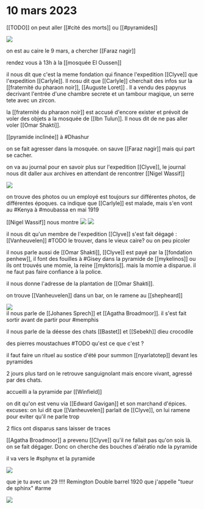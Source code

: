 # 10 mars 2023

[[TODO]] on peut aller [[#cité des morts]] ou [[#pyramides]]

![](images/20230310201504.png)  

on est au caire le 9 mars, a chercher [[Faraz nagir]]


rendez vous à 13h à la [[mosquée El Oussen]]

il nous dit que c'est la meme fondation qui finance l'expedition [[Clyve]]  que l'expedition [[Carlyle]]. Il nosu dit que [[Carlyle]] cherchait des infos sur la [[fraternité du pharaon noir]], [[Auguste Loret]] . Il a vendu des papyrus decrivant l'entrée d'une chambre secrete et un tambour magique, un serre tete avec un zircon. 

la [[fraternité du pharaon noir]] est accusé d'encore exister et prévoit de voler des objets a la mosquée de [[Ibn Tulun]]. Il nous dit de ne pas aller voler [[Omar Shakti]].

[[pyramide inclinée]] à #Dhashur

on se fait agresser dans la mosquée. on sauve [[Faraz nagir]] mais qui part se cacher.

on va au journal pour en savoir plus sur l'expedition [[Clyve]], le journal nous dit daller aux archives en attendant de rencontrer [[Nigel Wassif]]

 ![](images/20230310221750.png)  

on trouve des photos ou un employé est toujours sur différentes photos, de différentes époques. ca indique que [[Carlyle]] est malade, mais s'en vont au #Kenya à #moubassa en mai 1919

[[Nigel Wassif]] nous montre ![](images/20230310221959.png) 
![](images/20230310222311.png)  

il nous dit qu'un membre de l'expedition [[Clyve]] s'est fait dégagé : [[Vanheuvelen]] #TODO le trouver, dans le vieux caire? ou on peu picoler

il nous parle aussi de [[Omar Shakti]], [[Clyve]] est payé par la [[fondation penhew]], il font des fouilles à #Gisey dans la pyramide de [[mykelinos]] ou ils ont trouvés une momie, la reine [[myktoris]]. mais la momie a disparue. il ne faut pas faire confiance à la police.

il nous donne l'adresse de la plantation de [[Omar Shakti]]. 

on trouve [[Vanheuvelen]] dans un bar, on le ramene au [[shepheard]] 

![](images/20230310225126.png)  
il nous parle de [[Johanes Sprech]] et [[Agatha Broadmoor]]. il s'est fait sortir avant de partir pour #memphis

il nous parle de la déesse des chats [[Bastet]] et [[Sebekh]] dieu crocodile

des pierres moustachues #TODO qu'est ce que c'est ?

il faut faire un rituel au sostice d'été pour summon [[nyarlatotep]] devant les pyramides

2 jours plus tard on le retrouve sanguignolant mais encore vivant, agressé par des chats.


accueilli a la pyramide par [[Winfield]] 

on dit qu'on est venu via [[Edward Gavigan]] et son marchand d'épices. excuses: on lui dit que [[Vanheuvelen]] parlait de [[Clyve]], on lui ramene pour eviter qu'il ne parle trop

2 flics ont disparus sans laisser de traces

[[Agatha Broadmoor]] a prevenu [[Clyve]] qu'il ne fallait pas qu'on sois là.
on se fait dégager. Donc on cherche des bouches d'aératio nde la pyramide

il va vers le #sphynx et la pyramide

![](images/20230311002835.png)  


que je tu avec un 29 !!!! Remington  Double barrel  1920 que j'appelle "tueur de sphinx" #arme

![](images/20230311004803.png)  



